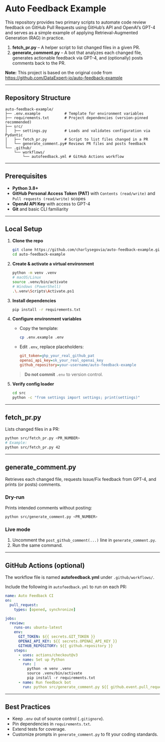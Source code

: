 # Auto Feedback Example

This repository provides two primary scripts to automate code review feedback on GitHub Pull Requests using GitHub’s API and OpenAI’s GPT-4 and serves as a simple example of applying Retrieval-Augmented Generation (RAG) in practice.

1. **fetch_pr.py** – A helper script to list changed files in a given PR.
2. **generate_comment.py** – A bot that analyzes each changed file, generates actionable feedback via GPT-4, and (optionally) posts comments back to the PR.

**Note:** This project is based on the original code from https://github.com/DataExpert-io/auto-feedback-example

---

## Repository Structure

```
auto-feedback-example/
├── .env.example           # Template for environment variables
├── requirements.txt       # Project dependencies (version-pinned recommended)
├── src/
│   ├── settings.py        # Loads and validates configuration via Pydantic
│   ├── fetch_pr.py        # Script to list files changed in a PR
│   └── generate_comment.py# Reviews PR files and posts feedback
└── .github/
    └── workflows/
        └── autofeedback.yml # GitHub Actions workflow
```

---

## Prerequisites

- **Python 3.8+**
- **GitHub Personal Access Token (PAT)** with `Contents (read/write)` and `Pull requests (read/write)` scopes
- **OpenAI API Key** with access to GPT-4
- **Git** and basic CLI familiarity

---

## Local Setup

1. **Clone the repo**

   ```bash
   git clone https://github.com/charlysegovia/auto-feedback-example.git
   cd auto-feedback-example
   ```

2. **Create & activate a virtual environment**

   ```bash
   python -m venv .venv
   # macOS/Linux
   source .venv/bin/activate
   # Windows (PowerShell)
   .\.venv\Scripts\Activate.ps1
   ```

3. **Install dependencies**

   ```bash
   pip install -r requirements.txt
   ```

4. **Configure environment variables**

   - Copy the template:

     ```bash
     cp .env.example .env
     ```

   - Edit `.env`, replace placeholders:

     ```ini
     git_token=ghp_your_real_github_pat
     openai_api_key=sk_your_real_openai_key
     github_repository=your-username/auto-feedback-example
     ```

   > **Do not commit** `.env` to version control.

5. **Verify config loader**

   ```bash
   cd src
   python -c "from settings import settings; print(settings)"
   ```

---

## fetch_pr.py

Lists changed files in a PR:

```bash
python src/fetch_pr.py <PR_NUMBER>
# Example:
python src/fetch_pr.py 42
```

---

## generate_comment.py

Retrieves each changed file, requests Issue/Fix feedback from GPT-4, and prints (or posts) comments.

### Dry-run

Prints intended comments without posting:

```bash
python src/generate_comment.py <PR_NUMBER>
```

### Live mode

1. Uncomment the `post_github_comment(...)` line in `generate_comment.py`.
2. Run the same command.

---

## GitHub Actions (optional)

The workflow file is named **autofeedback.yml** under `.github/workflows/`.

Include the following in `autofeedback.yml` to run on each PR:

```yaml
name: Auto Feedback CI
on:
  pull_request:
    types: [opened, synchronize]

jobs:
  review:
    runs-on: ubuntu-latest
    env:
      GIT_TOKEN: ${{ secrets.GIT_TOKEN }}
      OPENAI_API_KEY: ${{ secrets.OPENAI_API_KEY }}
      GITHUB_REPOSITORY: ${{ github.repository }}
    steps:
      - uses: actions/checkout@v3
      - name: Set up Python
        run: |
          python -m venv .venv
          source .venv/bin/activate
          pip install -r requirements.txt
      - name: Run feedback bot
        run: python src/generate_comment.py ${{ github.event.pull_request.number }}
```

---

## Best Practices

- Keep `.env` out of source control (`.gitignore`).
- Pin dependencies in `requirements.txt`.
- Extend tests for coverage.
- Customize prompts in `generate_comment.py` to fit your coding standards.
